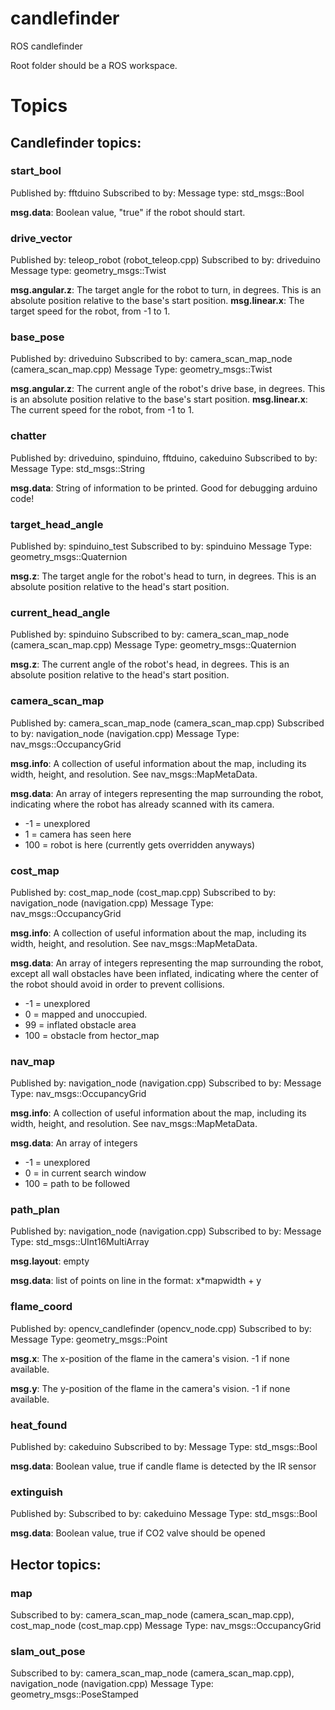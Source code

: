 # candlefinder
ROS candlefinder

Root folder should be a ROS workspace.


# Topics
## Candlefinder topics:

### start_bool
Published by: fftduino
Subscribed to by:
Message type: std_msgs::Bool

__msg.data__: Boolean value, "true" if the robot should start.

### drive_vector
Published by: teleop_robot (robot_teleop.cpp)
Subscribed to by: driveduino
Message type: geometry_msgs::Twist

__msg.angular.z__: The target angle for the robot to turn, in degrees. This is an absolute position relative to the base's start position.
__msg.linear.x__: The target speed for the robot, from -1 to 1.

### base_pose
Published by: driveduino
Subscribed to by: camera_scan_map_node (camera_scan_map.cpp)
Message Type: geometry_msgs::Twist

__msg.angular.z__: The current angle of the robot's drive base, in degrees. This is an absolute position relative to the base's start position.
__msg.linear.x__: The current speed for the robot, from -1 to 1.

### chatter
Published by: driveduino, spinduino, fftduino, cakeduino
Subscribed to by:
Message Type: std_msgs::String

__msg.data__: String of information to be printed. Good for debugging arduino code!

### target_head_angle
Published by: spinduino_test
Subscribed to by: spinduino
Message Type: geometry_msgs::Quaternion

__msg.z__: The target angle for the robot's head to turn, in degrees. This is an absolute position relative to the head's start position.

### current_head_angle
Published by: spinduino
Subscribed to by: camera_scan_map_node (camera_scan_map.cpp)
Message Type: geometry_msgs::Quaternion

__msg.z__: The current angle of the robot's head, in degrees. This is an absolute position relative to the head's start position.

### camera_scan_map
Published by: camera_scan_map_node (camera_scan_map.cpp)
Subscribed to by: navigation_node (navigation.cpp)
Message Type: nav_msgs::OccupancyGrid

__msg.info__: A collection of useful information about the map, including its width, height, and resolution. See nav_msgs::MapMetaData.

__msg.data__: An array of integers representing the map surrounding the robot, indicating where the robot has already scanned with its camera.

- -1 = unexplored
- 1 = camera has seen here
- 100 = robot is here (currently gets overridden anyways)

### cost_map
Published by: cost_map_node (cost_map.cpp)
Subscribed to by: navigation_node (navigation.cpp)
Message Type: nav_msgs::OccupancyGrid

__msg.info__: A collection of useful information about the map, including its width, height, and resolution. See nav_msgs::MapMetaData.

__msg.data__: An array of integers representing the map surrounding the robot, except all wall obstacles have been inflated, indicating where the center of the robot should avoid in order to prevent collisions.

- -1 = unexplored
- 0 = mapped and unoccupied.
- 99 = inflated obstacle area
- 100 = obstacle from hector_map

### nav_map
Published by: navigation_node (navigation.cpp)
Subscribed to by:
Message Type: nav_msgs::OccupancyGrid

__msg.info__: A collection of useful information about the map, including its width, height, and resolution. See nav_msgs::MapMetaData.

__msg.data__: An array of integers

- -1 = unexplored
- 0 = in current search window
- 100 = path to be followed

### path_plan
Published by: navigation_node (navigation.cpp)
Subscribed to by:
Message Type: std_msgs::UInt16MultiArray

__msg.layout__: empty

__msg.data__: list of points on line in the format: x*mapwidth + y

### flame_coord
Published by: opencv_candlefinder (opencv_node.cpp)
Subscribed to by:
Message Type: geometry_msgs::Point

__msg.x__: The x-position of the flame in the camera's vision. -1 if none available.

__msg.y__: The y-position of the flame in the camera's vision. -1 if none available.

### heat_found
Published by: cakeduino
Subscribed to by:
Message Type: std_msgs::Bool

__msg.data__: Boolean value, true if candle flame is detected by the IR sensor

### extinguish
Published by:
Subscribed to by: cakeduino
Message Type: std_msgs::Bool

__msg.data__: Boolean value, true if CO2 valve should be opened

## Hector topics:
### map
Subscribed to by: camera_scan_map_node (camera_scan_map.cpp), cost_map_node (cost_map.cpp)
Message Type: nav_msgs::OccupancyGrid

### slam_out_pose
Subscribed to by: camera_scan_map_node (camera_scan_map.cpp), navigation_node (navigation.cpp)
Message Type: geometry_msgs::PoseStamped
